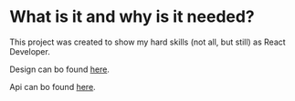 # What is it and why is it needed?

This project was created to show my hard skills (not all, but still) as React Developer.

Design can bo found [here](<https://www.figma.com/file/1C9mVyZOUpE9pfyWhe1Q2O/Agriculture-Webflow-Website-Template-(Community)?node-id=1-430&t=RXb9QsSuwyClyeEp-0>).

Api can bo found [here](TBA).
